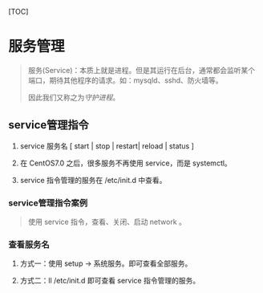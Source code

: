 [TOC]

# 服务管理

> 服务(Service)：本质上就是进程。但是其运行在后台，通常都会监听某个端口，期待其他程序的请求。如：mysqld、sshd、防火墙等。
> 
> 因此我们又称之为*守护进程*。

## service管理指令

1. service 服务名 [ start | stop | restart| reload | status ]

2. 在 CentOS7.0 之后，很多服务不再使用 service，而是 systemctl。

3. service 指令管理的服务在 /etc/init.d 中查看。

### service管理指令案例

> 使用 service 指令，查看、关闭、启动 network 。

### 查看服务名

1. 方式一：使用 setup -> 系统服务。即可查看全部服务。

2. 方式二：ll /etc/init.d 即可查看 service 指令管理的服务。
